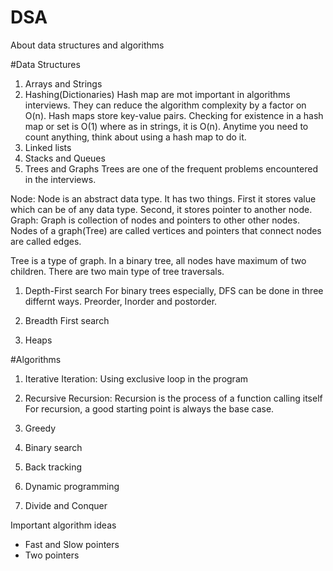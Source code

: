 # DSA
About data structures and algorithms


#Data Structures
1. Arrays and Strings
2. Hashing(Dictionaries)
 Hash map are mot important in algorithms interviews. They can reduce the algorithm complexity by a factor on O(n). Hash maps store key-value pairs. Checking for existence in a hash map or set is O(1) where as in strings, it is O(n). Anytime you need to count anything, think about using a hash map to do it.
3. Linked lists
4. Stacks and Queues
5. Trees and Graphs
Trees are one of the frequent problems encountered in the interviews.

 Node: Node is an abstract data type. It has two things. First it stores value which can be of any data type. Second, it stores pointer to another node.
 Graph: Graph is collection of nodes and pointers to other other nodes. Nodes of a graph(Tree) are called vertices and pointers that connect nodes are called edges.
 
Tree is a type of graph. In a binary tree, all nodes have maximum of two children. 
There are two main type of tree traversals. 
 1. Depth-First search
   For binary trees especially, DFS can be done in three differnt ways. Preorder, Inorder and postorder.
 2. Breadth First search


6. Heaps

#Algorithms
1. Iterative
Iteration: Using exclusive loop in the program

2. Recursive
Recursion: Recursion is the process of a function calling itself
    For recursion, a good starting point is always the base case.
3. Greedy
4. Binary search
5. Back tracking
6. Dynamic programming
7. Divide and Conquer



Important algorithm ideas
- Fast and Slow pointers
- Two pointers
